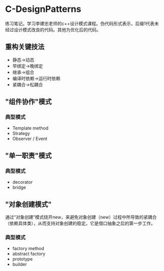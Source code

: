 # C-DesignPatterns

练习笔记。学习李建忠老师的c++设计模式课程。伪代码形式表示，后缀1代表未经过设计模式改良的代码。其他为优化后的代码。

## 重构关键技法

- 静态->动态
- 早绑定->晚绑定
- 继承->组合
- 编译时依赖->运行时依赖
- 紧耦合->松耦合

## "组件协作"模式

### 典型模式

- Template method
- Strategy
- Observer / Event

## "单一职责"模式

### 典型模式

- decorator
- bridge

## "对象创建模式"

通过“对象创建”模式绕开new，来避免对象创建（new）过程中所导致的紧耦合（依赖具体类），从而支持对象创建的稳定。它是借口抽象之后的第一步工作。

### 典型模式

- factory method
- abstract factory
- prototype
- builder